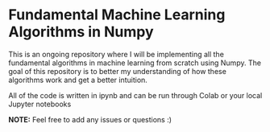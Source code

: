 # Fundamental Machine Learning Algorithms in Numpy

This is an ongoing repository where I will be implementing all the fundamental algorithms in machine learning from scratch using Numpy. The goal of this repository is to better my understanding of how these algorithms work and get a better intuition. 

All of the code is written in ipynb and can be run through Colab or your local Jupyter notebooks

**NOTE:** Feel free to add any issues or questions :) 
